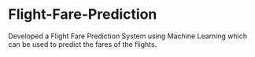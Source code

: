 # Flight-Fare-Prediction
Developed a Flight Fare Prediction System using Machine Learning which can be used to predict the fares of the flights.
